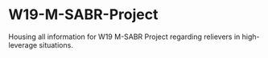 # W19-M-SABR-Project
Housing all information for W19 M-SABR Project regarding relievers in high-leverage situations.
